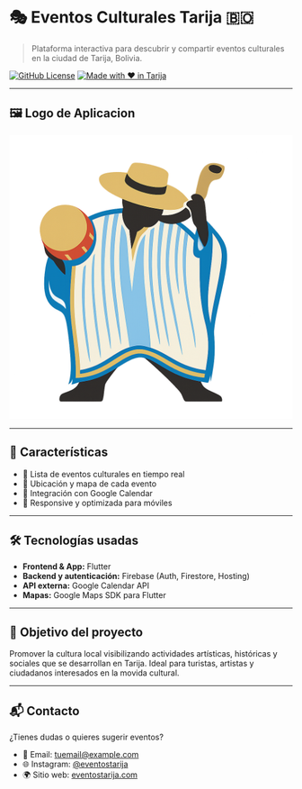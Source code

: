# 🎭 Eventos Culturales Tarija 🇧🇴

> Plataforma interactiva para descubrir y compartir eventos culturales en la ciudad de Tarija, Bolivia.

[![GitHub License](https://img.shields.io/github/license/tu-usuario/tu-repo.svg)](./LICENSE)
[![Made with ❤️ in Tarija](https://img.shields.io/badge/Made%20with-%E2%9D%A4%EF%B8%8F%20in%20Tarija-red)](#)

---

## 🖼️ Logo de Aplicacion

![Preview del sitio](assets/logo_carnaval.png)

---

## 🚀 Características

- 🎨 Lista de eventos culturales en tiempo real
- 📍 Ubicación y mapa de cada evento
- 📆 Integración con Google Calendar
- 📱 Responsive y optimizada para móviles

---

## 🛠️ Tecnologías usadas

- **Frontend & App:** Flutter
- **Backend y autenticación:** Firebase (Auth, Firestore, Hosting)
- **API externa:** Google Calendar API
- **Mapas:** Google Maps SDK para Flutter

---


## 📌 Objetivo del proyecto

Promover la cultura local visibilizando actividades artísticas, históricas y sociales que se desarrollan en Tarija. Ideal para turistas, artistas y ciudadanos interesados en la movida cultural.

---

## 📬 Contacto

¿Tienes dudas o quieres sugerir eventos?

- 📧 Email: tuemail@example.com
- 🌐 Instagram: [@eventostarija](https://instagram.com/eventostarija)
- 🌍 Sitio web: [eventostarija.com](https://eventostarija.com)
